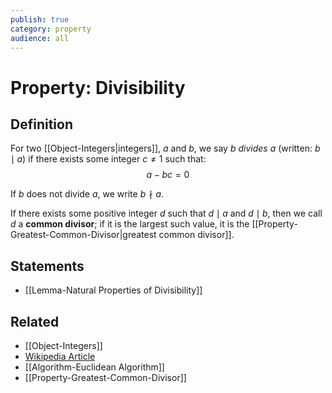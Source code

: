 ```yaml
---
publish: true
category: property
audience: all
---
```

# Property: Divisibility
## Definition
For two [[Object-Integers|integers]], $a$ and $b$, we say $b$ *divides* $a$ (written: $b\mid a$) if there exists some integer $c\ne1$ such that:
$$a-bc=0$$

If $b$ does not divide $a$, we write $b\nmid a$. 

If there exists some positive integer $d$ such that $d\mid a$ and $d\mid b$, then we call $d$ a **common divisor**; if it is the largest such value, it is the [[Property-Greatest-Common-Divisor|greatest common divisor]].


## Statements
- [[Lemma-Natural Properties of Divisibility]]

## Related
- [[Object-Integers]]
- [Wikipedia Article](https://en.wikipedia.org/wiki/divisor)
- [[Algorithm-Euclidean Algorithm]]
- [[Property-Greatest-Common-Divisor]]